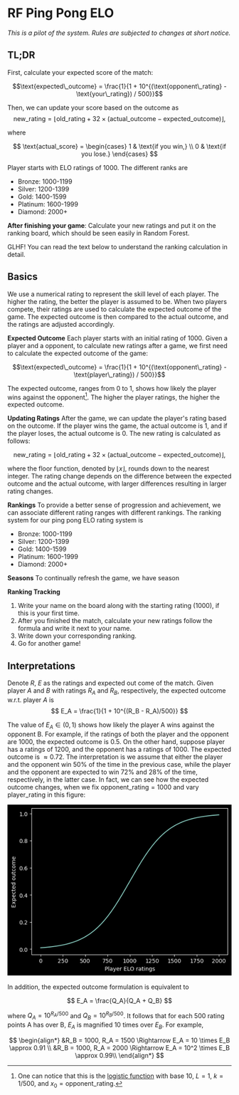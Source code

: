 # RF Ping Pong ELO
*This is a pilot of the system. Rules are subjected to changes at short notice.*

## TL;DR

First, calculate your expected score of the match:

$$\text{expected\_outcome} = \frac{1}{1 + 10^{(\text{opponent\_rating} - \text{your\_rating}) / 500}}$$

Then, we can update your score based on the outcome as
$$\text{new\_rating} = \lfloor\text{old\_rating} + 32 \times (\text{actual\_outcome} - \text{expected\_outcome})\rfloor,$$

where

$$
\text{actual_score} = \begin{cases}
  1 & \text{if you win,} \\
  0 & \text{if you lose.}
\end{cases}
$$

Player starts with ELO ratings of 1000. The different ranks are

- Bronze: 1000-1199
- Silver: 1200-1399
- Gold: 1400-1599
- Platinum: 1600-1999
- Diamond: 2000+

**After finishing your game**: Calculate your new ratings and put it on the ranking board, which should be seen easily in Random Forest.

GLHF! You can read the text below to understand the ranking calculation in detail.

## Basics

We use a numerical rating to represent the skill level of each player. The higher the rating, the better the player is assumed to be. When two players compete, their ratings are used to calculate the expected outcome of the game. The expected outcome is then compared to the actual outcome, and the ratings are adjusted accordingly.

**Expected Outcome**
Each player starts with an initial rating of 1000. Given a player and a opponent, to calculate new ratings after a game, we first need to calculate the expected outcome of the game:

$$\text{expected\_outcome} = \frac{1}{1 + 10^{(\text{opponent\_rating} - \text{player\_rating}) / 500}}$$

The expected outcome, ranges from 0 to 1, shows how likely the player wins against the opponent[^1]. The higher the player ratings, the higher the expected outcome.

**Updating Ratings**
After the game, we can update the player's rating based on the outcome. If the player wins the game, the actual outcome is 1, and if the player loses, the actual outcome is 0. The new rating is calculated as follows:

$$\text{new\_rating} = \lfloor\text{old\_rating} + 32 \times (\text{actual\_outcome} - \text{expected\_outcome})\rfloor,$$

where the floor function, denoted by $\lfloor x \rfloor$, rounds down to the nearest integer. The rating change depends on the difference between the expected outcome and the actual outcome, with larger differences resulting in larger rating changes.

**Rankings**
To provide a better sense of progression and achievement, we can associate different rating ranges with different rankings. The ranking system for our ping pong ELO rating system is

- Bronze: 1000-1199
- Silver: 1200-1399
- Gold: 1400-1599
- Platinum: 1600-1999
- Diamond: 2000+

**Seasons**
To continually refresh the game, we have season 

**Ranking Tracking**

1. Write your name on the board along with the starting rating (1000), if this is your first time. 
2. After you finished the match, calculate your new ratings follow the formula and write it next to your name.
3. Write down your corresponding ranking.
4. Go for another game!

## Interpretations

Denote $R$, $E$ as the ratings and expected out come of the match. Given player $A$ and $B$ with ratings $R_A$ and $R_B$, respectively, the expected outcome w.r.t. player $A$ is
$$
E_A = \frac{1}{1 + 10^{(R_B - R_A)/500}}
$$

The value of $E_A \in (0,1)$ shows how likely the player A wins against the opponent B. For example, if the ratings of both the player and the opponent are 1000, the expected outcome is $0.5$. On the other hand, suppose player has a ratings of 1200, and the opponent has a ratings of 1000. The expected outcome is $\approx 0.72$. The interpretation is we assume that either the player and the opponent win 50% of the time in the previous case, while the player and the opponent are expected to win 72% and 28% of the time, respectively, in the latter case. In fact, we can see how the expected outcome changes, when we fix $\text{opponent\_rating} = 1000$ and vary $\text{player\_rating}$ in this figure:

<p align="center">
  <img src="/fig/elo.png" />
</p>


In addition, the expected outcome formulation is equivalent to 

$$
E_A = \frac{Q_A}{Q_A + Q_B}
$$

where $Q_A = 10^{R_A/500}$ and $Q_B = 10^{R_B/500}$. It follows that for each 500 rating points A has over B, $E_A$ is magnified 10 times over $E_B$. For example,

$$
\begin{align*}
&R_B = 1000, R_A = 1500 \Rightarrow E_A = 10 \times E_B \approx 0.91 \\
&R_B = 1000, R_A = 2000 \Rightarrow E_A = 10^2 \times E_B \approx 0.99\\
\end{align*}
$$



















[^1]: One can notice that this is the [logistic function](https://en.wikipedia.org/wiki/Logistic_function) with base 10, $L=1$, $k=1/500$, and $x_0 = \text{opponent\_rating}$.